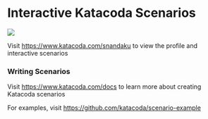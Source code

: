 # Interactive Katacoda Scenarios

[![](http://shields.katacoda.com/katacoda/snandaku/count.svg)](https://www.katacoda.com/snandaku "Get your profile on Katacoda.com")

Visit https://www.katacoda.com/snandaku to view the profile and interactive scenarios

### Writing Scenarios
Visit https://www.katacoda.com/docs to learn more about creating Katacoda scenarios

For examples, visit https://github.com/katacoda/scenario-example
